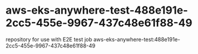 # aws-eks-anywhere-test-488e191e-2cc5-455e-9967-437c48e61f88-49
repository for use with E2E test job aws-eks-anywhere-test:488e191e-2cc5-455e-9967-437c48e61f88-49
